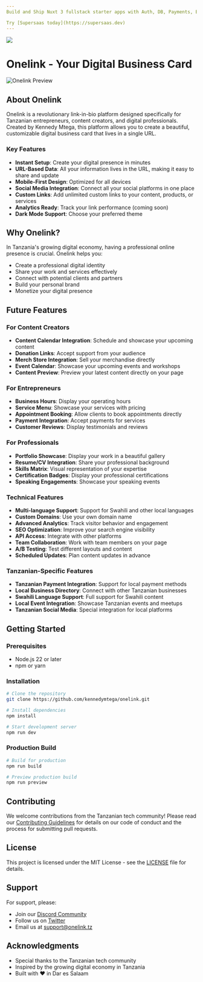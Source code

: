 ```yaml
---
Build and Ship Nuxt 3 fullstack starter apps with Auth, DB, Payments, Email & File storage 

Try [Supersaas today](https://supersaas.dev)
---
```



[<img src="https://essentials.supersaas.dev/supersaas-banner.png">](https://supersaas.dev?ref=github-onelink)

# Onelink - Your Digital Business Card

![Onelink Preview](https://user-images.githubusercontent.com/15716057/215350057-5fbf81f5-5f33-4cbe-98ba-0ced8b3c09c8.jpg)

## About Onelink

Onelink is a revolutionary link-in-bio platform designed specifically for Tanzanian entrepreneurs, content creators, and digital professionals. Created by Kennedy Mtega, this platform allows you to create a beautiful, customizable digital business card that lives in a single URL.

### Key Features

- **Instant Setup**: Create your digital presence in minutes
- **URL-Based Data**: All your information lives in the URL, making it easy to share and update
- **Mobile-First Design**: Optimized for all devices
- **Social Media Integration**: Connect all your social platforms in one place
- **Custom Links**: Add unlimited custom links to your content, products, or services
- **Analytics Ready**: Track your link performance (coming soon)
- **Dark Mode Support**: Choose your preferred theme

## Why Onelink?

In Tanzania's growing digital economy, having a professional online presence is crucial. Onelink helps you:

- Create a professional digital identity
- Share your work and services effectively
- Connect with potential clients and partners
- Build your personal brand
- Monetize your digital presence

## Future Features

### For Content Creators
- **Content Calendar Integration**: Schedule and showcase your upcoming content
- **Donation Links**: Accept support from your audience
- **Merch Store Integration**: Sell your merchandise directly
- **Event Calendar**: Showcase your upcoming events and workshops
- **Content Preview**: Preview your latest content directly on your page

### For Entrepreneurs
- **Business Hours**: Display your operating hours
- **Service Menu**: Showcase your services with pricing
- **Appointment Booking**: Allow clients to book appointments directly
- **Payment Integration**: Accept payments for services
- **Customer Reviews**: Display testimonials and reviews

### For Professionals
- **Portfolio Showcase**: Display your work in a beautiful gallery
- **Resume/CV Integration**: Share your professional background
- **Skills Matrix**: Visual representation of your expertise
- **Certification Badges**: Display your professional certifications
- **Speaking Engagements**: Showcase your speaking events

### Technical Features
- **Multi-language Support**: Support for Swahili and other local languages
- **Custom Domains**: Use your own domain name
- **Advanced Analytics**: Track visitor behavior and engagement
- **SEO Optimization**: Improve your search engine visibility
- **API Access**: Integrate with other platforms
- **Team Collaboration**: Work with team members on your page
- **A/B Testing**: Test different layouts and content
- **Scheduled Updates**: Plan content updates in advance

### Tanzanian-Specific Features
- **Tanzanian Payment Integration**: Support for local payment methods
- **Local Business Directory**: Connect with other Tanzanian businesses
- **Swahili Language Support**: Full support for Swahili content
- **Local Event Integration**: Showcase Tanzanian events and meetups
- **Tanzanian Social Media**: Special integration for local platforms

## Getting Started

### Prerequisites
- Node.js 22 or later
- npm or yarn

### Installation

```bash
# Clone the repository
git clone https://github.com/kennedymtega/onelink.git

# Install dependencies
npm install

# Start development server
npm run dev
```

### Production Build

```bash
# Build for production
npm run build

# Preview production build
npm run preview
```

## Contributing

We welcome contributions from the Tanzanian tech community! Please read our [Contributing Guidelines](CONTRIBUTING.md) for details on our code of conduct and the process for submitting pull requests.

## License

This project is licensed under the MIT License - see the [LICENSE](LICENSE) file for details.

## Support

For support, please:
- Join our [Discord Community](https://discord.gg/onelink)
- Follow us on [Twitter](https://twitter.com/onelink)
- Email us at support@onelink.tz

## Acknowledgments

- Special thanks to the Tanzanian tech community
- Inspired by the growing digital economy in Tanzania
- Built with ❤️ in Dar es Salaam
